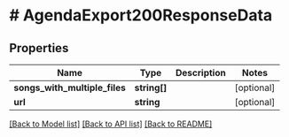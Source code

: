 # # AgendaExport200ResponseData

## Properties

Name | Type | Description | Notes
------------ | ------------- | ------------- | -------------
**songs_with_multiple_files** | **string[]** |  | [optional]
**url** | **string** |  | [optional]

[[Back to Model list]](../../README.md#models) [[Back to API list]](../../README.md#endpoints) [[Back to README]](../../README.md)
